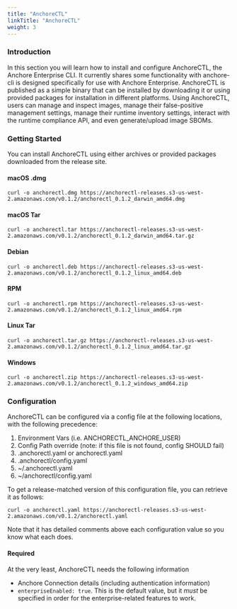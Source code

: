 ```yaml
---
title: "AnchoreCTL"
linkTitle: "AnchoreCTL"
weight: 3
---
```


### Introduction

In this section you will learn how to install and configure AnchoreCTL, the Anchore Enterprise CLI.
It currently shares some functionality with anchore-cli is designed specifically for use with Anchore Enterprise. 
AnchoreCTL is published as a simple binary that can be installed by downloading it or using provided packages for installation in different platforms. 
Using AnchoreCTL, users can manage and inspect images, manage their false-positive management settings, manage their runtime inventory settings, interact with the runtime compliance API, and even generate/upload image SBOMs.

### Getting Started
You can install AnchoreCTL using either archives or provided packages downloaded from the release site.  

#### macOS .dmg
```shell script
curl -o anchorectl.dmg https://anchorectl-releases.s3-us-west-2.amazonaws.com/v0.1.2/anchorectl_0.1.2_darwin_amd64.dmg
```

#### macOS Tar
```shell script
curl -o anchorectl.tar https://anchorectl-releases.s3-us-west-2.amazonaws.com/v0.1.2/anchorectl_0.1.2_darwin_amd64.tar.gz
```


#### Debian

```shell script
curl -o anchorectl.deb https://anchorectl-releases.s3-us-west-2.amazonaws.com/v0.1.2/anchorectl_0.1.2_linux_amd64.deb
```

#### RPM

```shell script
curl -o anchorectl.rpm https://anchorectl-releases.s3-us-west-2.amazonaws.com/v0.1.2/anchorectl_0.1.2_linux_amd64.rpm
```

#### Linux Tar

```shell script
curl -o anchorectl.tar.gz https://anchorectl-releases.s3-us-west-2.amazonaws.com/v0.1.2/anchorectl_0.1.2_linux_amd64.tar.gz
```

#### Windows

```shell script
curl -o anchorectl.zip https://anchorectl-releases.s3-us-west-2.amazonaws.com/v0.1.2/anchorectl_0.1.2_windows_amd64.zip
```


### Configuration
AnchoreCTL can be configured via a config file at the following locations, with the following precedence:
1. Environment Vars (i.e. ANCHORECTL_ANCHORE_USER)
2. Config Path override (note: if this file is not found, config SHOULD fail)
3. .anchorectl.yaml or anchorectl.yaml
4. .anchorectl/config.yaml
5. ~/.anchorectl.yaml
6. ~/anchorectl/config.yaml

To get a release-matched version of this configuration file, you can retrieve it as follows:
```shell script
curl -o anchorectl.yaml https://anchorectl-releases.s3-us-west-2.amazonaws.com/v0.1.2/anchorectl.yaml
```
Note that it has detailed comments above each configuration value so you know what each does.

#### Required
At the very least, AnchoreCTL needs the following information
* Anchore Connection details (including authentication information)
* `enterpriseEnabled: true`. This is the default value, but it _must_ be specified in order for the enterprise-related features to work. 
